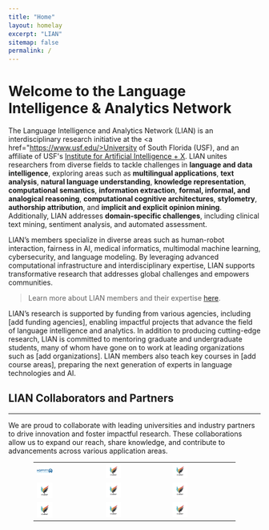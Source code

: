 ```yaml
---
title: "Home"
layout: homelay
excerpt: "LIAN"
sitemap: false
permalink: /
---
```


# Welcome to the Language Intelligence & Analytics Network

The Language Intelligence and Analytics Network (LIAN) is an interdisciplinary research initiative at the <a href="https://www.usf.edu/>University of South Florida</a> (USF), and an affiliate of USF's <a href="https://aix.eng.usf.edu/">Institute for Artificial Intelligence + X</a>. LIAN unites researchers from diverse fields to tackle challenges in **language and data intelligence**, exploring areas such as **multilingual applications**, **text analysis**, **natural language understanding**, **knowledge representation**, **computational semantics**, **information extraction**, **formal, informal, and analogical reasoning**, **computational cognitive architectures**, **stylometry**, **authorship attribution**, and **implicit and explicit opinion mining**. Additionally, LIAN addresses **domain-specific challenges**, including clinical text mining, sentiment analysis, and automated assessment. 

LIAN’s members specialize in diverse areas such as human-robot interaction, fairness in AI, medical informatics, multimodal machine learning, cybersecurity, and language modeling. By leveraging advanced computational infrastructure and interdisciplinary expertise, LIAN supports transformative research that addresses global challenges and empowers communities. 

> Learn more about LIAN members and their expertise [here](https://nlp-grp.github.io/team/).

LIAN’s research is supported by funding from various agencies, including [add funding agencies], enabling impactful projects that advance the field of language intelligence and analytics. In addition to producing cutting-edge research, LIAN is committed to mentoring graduate and undergraduate students, many of whom have gone on to work at leading organizations such as [add organizations]. LIAN members also teach key courses in [add course areas], preparing the next generation of experts in language technologies and AI.

## LIAN Collaborators and Partners
---

We are proud to collaborate with leading universities and industry partners to drive innovation and foster impactful research. These collaborations allow us to expand our reach, share knowledge, and contribute to advancements across various application areas.

<table style="width: 80%; margin: 0 auto;">
  <tr>
    <td><img src="/images/moffitt.jpg" alt="Moffitt" width="25%"></td>
    <td><img src="/images/placeholder.jpg" alt="Image 2" width="25%"></td>
    <td><img src="/images/placeholder.jpg" alt="Image 3" width="25%"></td>
  </tr>
  <tr>
    <td><img src="/images/placeholder.jpg" alt="Image 4" width="25%"></td>
    <td><img src="/images/placeholder.jpg" alt="Image 5" width="25%"></td>
    <td><img src="/images/placeholder.jpg" alt="Image 6" width="25%"></td>
  </tr>
  <tr>
    <td><img src="/images/placeholder.jpg" alt="Image 7" width="25%"></td>
    <td><img src="/images/placeholder.jpg" alt="Image 8" width="25%"></td>
    <td><img src="/images/placeholder.jpg" alt="Image 9" width="25%"></td>
  </tr>
</table>

